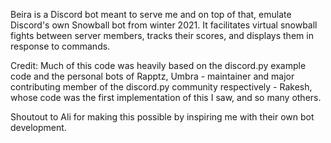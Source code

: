 Beira is a Discord bot meant to serve me and on top of that, emulate Discord's own Snowball bot from winter 2021.
It facilitates virtual snowball fights between server members, tracks their scores, and displays them in response to
commands.

Credit: Much of this code was heavily based on the discord.py example code and the personal bots of Rapptz, Umbra -
maintainer and major contributing member of the discord.py community respectively - Rakesh, whose code was the first
implementation of this I saw, and so many others.

Shoutout to Ali for making this possible by inspiring me with their own bot development.
